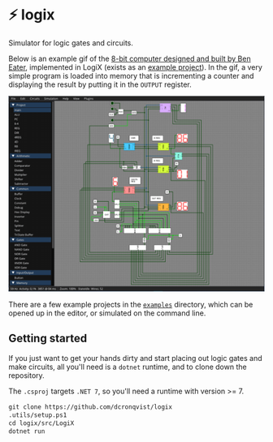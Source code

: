 # ⚡ logix

Simulator for logic gates and circuits.

Below is an example gif of the [8-bit computer designed and built by Ben Eater](https://www.youtube.com/watch?v=HyznrdDSSGM&list=PLowKtXNTBypGqImE405J2565dvjafglHU), implemented in LogiX (exists as an [example project](/examples/beneater-8bit/)). In the gif, a very simple program is loaded into memory that is incrementing a counter and displaying the result by putting it in the `OUTPUT` register.

![Showcasing an example implementation of the Ben Eater 8-bit computer](media/ben_eater_showcase.gif)

There are a few example projects in the [`examples`](/examples/) directory, which can be opened up in the editor, or simulated on the command line.

## Getting started

If you just want to get your hands dirty and start placing out logic gates and make circuits, all you'll need is a `dotnet` runtime, and to clone down the repository.

The `.csproj` targets `.NET 7`, so you'll need a runtime with version >= 7.

```
git clone https://github.com/dcronqvist/logix
.utils/setup.ps1
cd logix/src/LogiX
dotnet run
```
